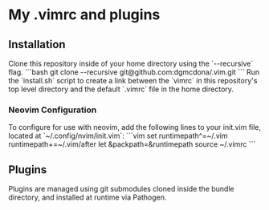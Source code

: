 <h1>My .vimrc and plugins</h1>
<h2>Installation</h2>
Clone this repository inside of your home directory using the `--recursive` flag.
```bash
git clone --recursive git@github.com:dgmcdona/.vim.git
```
Run the `install.sh` script to create a link between the `vimrc` in this repository's top level directory and the default `.vimrc` file in the home directory.
<h3>Neovim Configuration</h3>
To configure for use with neovim, add the following lines to your init.vim file, located at `~/.config/nvim/init.vim`:
```vim
set runtimepath^=~/.vim runtimepath+=~/.vim/after
let &packpath=&runtimepath
source ~/.vimrc
```
<h2>Plugins</h2>
Plugins are managed using git submodules cloned inside the bundle directory, and installed at runtime via Pathogen.
